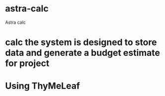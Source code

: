 # astra-calc
Astra calc

# calc the system is designed to store data and generate a budget estimate for project
# Using ThyMeLeaf

